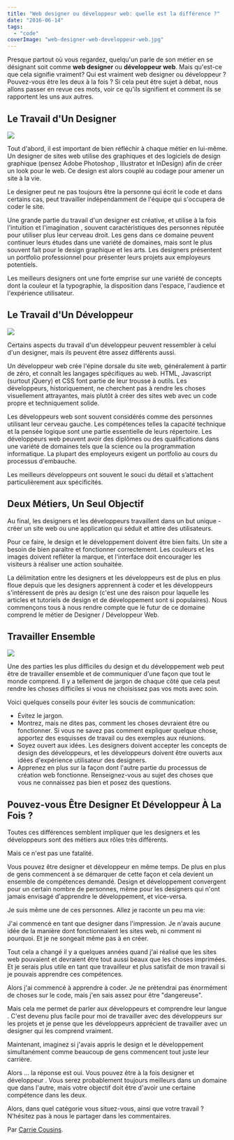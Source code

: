 ```yaml
---
title: "Web designer ou développeur web: quelle est la différence ?"
date: "2016-06-14"
tags:
  - "code"
coverImage: "web-designer-web-developpeur-web.jpg"
---
```


Presque partout où vous regardez, quelqu'un parle de son métier en se désignant soit comme **web designer** ou **développeur web**. Mais qu'est-ce que cela signifie vraiment? Qui est vraiment web designer ou développeur ? Pouvez-vous être les deux à la fois ? Si cela peut être sujet à débat, nous allons passer en revue ces mots, voir ce qu'ils signifient et comment ils se rapportent les uns aux autres.<!--more-->

## Le Travail d'Un Designer

![](images/web-designer.jpg)

Tout d'abord, il est important de bien réfléchir à chaque métier en lui-même. Un designer de sites web utilise des graphiques et des logiciels de design graphique (pensez Adobe Photoshop , Illustrator et InDesign) afin de créer un look pour le web. Ce design est alors couplé au codage pour amener un site à la vie.

Le designer peut ne pas toujours être la personne qui écrit le code et dans certains cas, peut travailler indépendamment de l'équipe qui s'occupera de coder le site.

Une grande partie du travail d'un designer est créative, et utilise à la fois l'intuition et l'imagination , souvent caractéristiques des personnes réputée pour utiliser plus leur cerveau droit. Les gens dans ce domaine peuvent continuer leurs études dans une variété de domaines, mais sont le plus souvent fait pour le design graphique et les arts. Les designers présentent un portfolio professionnel pour présenter leurs projets aux employeurs potentiels.

Les meilleurs designers ont une forte emprise sur une variété de concepts dont la couleur et la typographie, la disposition dans l'espace, l'audience et l'expérience utilisateur.

## Le Travail d'Un Développeur

![](images/web-developper.jpg)

Certains aspects du travail d'un développeur peuvent ressembler à celui d'un designer, mais ils peuvent être assez différents aussi.

Un développeur web crée l'épine dorsale du site web, généralement à partir de zéro, et connaît les langages spécifiques au web. HTML, Javascript (surtout jQuery) et CSS font partie de leur trousse à outils. Les développeurs, historiquement, ne cherchent pas à rendre les choses visuellement attrayantes, mais plutôt à créer des sites web avec un code propre et techniquement solide.

Les développeurs web sont souvent considérés comme des personnes utilisant leur cerveau gauche. Les compétences telles la capacité technique et la pensée logique sont une partie essentielle de leurs répertoire. Les développeurs web peuvent avoir des diplômes ou des qualifications dans une variété de domaines tels que la science ou la programmation informatique. La plupart des employeurs exigent un portfolio au cours du processus d'embauche.

Les meilleurs développeurs ont souvent le souci du détail et s’attachent particulièrement aux spécificités.

## Deux Métiers, Un Seul Objectif

Au final, les designers et les développeurs travaillent dans un but unique - créer un site web ou une application qui séduit et attire des utilisateurs.

Pour ce faire, le design et le développement doivent être bien faits. Un site a besoin de bien paraître et fonctionner correctement. Les couleurs et les images doivent refléter la marque, et l'interface doit encourager les visiteurs à réaliser une action souhaitée.

La délimitation entre les designers et les développeurs est de plus en plus floue depuis que les designers apprennent à coder et les développeurs s'intéressent de près au design (c'est une des raison pour laquelle les articles et tutoriels de design et de développement sont si populaires). Nous commençons tous à nous rendre compte que le futur de ce domaine comprend le métier de Designer / Développeur Web.

## Travailler Ensemble

![](images/travailler-ensemble.jpg)

Une des parties les plus difficiles du design et du développement web peut être de travailler ensemble et de communiquer d'une façon que tout le monde comprend. Il y a tellement de jargon de chaque côté que cela peut rendre les choses difficiles si vous ne choisissez pas vos mots avec soin.

Voici quelques conseils pour éviter les soucis de communication:

- Évitez le jargon.
- Montrez, mais ne dites pas, comment les choses devraient être ou fonctionner. Si vous ne savez pas comment expliquer quelque chose, apportez des esquisses de travail ou des exemples aux réunions.
- Soyez ouvert aux idées. Les designers doivent accepter les concepts de design des développeurs, et les développeurs doivent être ouverts aux idées d'expérience utilisateur des designers.
- Apprenez en plus sur la façon dont l'autre partie du processus de création web fonctionne. Renseignez-vous au sujet des choses que vous ne connaissez pas bien et posez des questions.

## Pouvez-vous Être Designer Et Développeur À La Fois ?

Toutes ces différences semblent impliquer que les designers et les développeurs sont des métiers aux rôles très différents.

Mais ce n'est pas une fatalité.

Vous pouvez être designer et développeur en même temps. De plus en plus de gens commencent à se démarquer de cette façon et cela devient un ensemble de compétences demandé. Design et développement convergent pour un certain nombre de personnes, même pour les designers qui n'ont jamais envisagé d'apprendre le développement, et vice-versa.

Je suis même une de ces personnes. Allez je raconte un peu ma vie:

J'ai commencé en tant que designer dans l'impression. Je n'avais aucune idée de la manière dont fonctionnaient les sites web, ni comment ni pourquoi. Et je ne songeait même pas à en créer.

Tout cela a changé il y a quelques années quand j'ai réalisé que les sites web pouvaient et devraient être tout aussi beaux que les choses imprimées. Et je serais plus utile en tant que travailleur et plus satisfait de mon travail si je pouvais apprendre ces compétences.

Alors j'ai commencé à apprendre à coder. Je ne prétendrai pas énormément de choses sur le code, mais j'en sais assez pour être "dangereuse".

Mais cela me permet de parler aux développeurs et comprendre leur langue . C'est devenu plus facile pour moi de travailler avec des développeurs sur les projets et je pense que les développeurs apprécient de travailler avec un designer qui les comprend vraiment.

Maintenant, imaginez si j'avais appris le design et le développement simultanément comme beaucoup de gens commencent tout juste leur carrière.

Alors ... la réponse est oui. Vous pouvez être à la fois designer et développeur . Vous serez probablement toujours meilleurs dans un domaine que dans l'autre, mais votre objectif doit être d'avoir une certaine compétence dans les deux.

Alors, dans quel catégorie vous situez-vous, ainsi que votre travail ? N'hésitez pas à nous le partager dans les commentaires.

Par [Carrie Cousins](http://designmodo.com/designer-vs-developer/).
